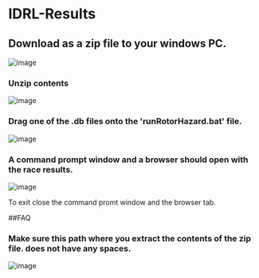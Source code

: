 # IDRL-Results
## Download as a zip file to your windows PC.
![image](https://user-images.githubusercontent.com/4302998/235425730-02dbcf1e-2b58-4480-8805-6c2fdcb437c8.png)

### Unzip contents 
![image](https://user-images.githubusercontent.com/4302998/235426847-d0d4fd4d-3990-4302-8795-b1ac3862be48.png)

### Drag one of the .db files onto the 'runRotorHazard.bat' file. 
![image](https://user-images.githubusercontent.com/4302998/235425946-8f5342b6-0622-4c41-96ca-4c1cf7ac164f.png)

### A command prompt window and a browser should open with the race results.
![image](https://user-images.githubusercontent.com/4302998/235426097-ce2ffca1-0d77-4bb1-b2e3-f3517941d422.png)

To exit close the command promt window and the browser tab.


##FAQ
### Make sure this path where you extract the contents of the zip file. does not have any spaces.
![image](https://user-images.githubusercontent.com/4302998/235427424-229a22e1-ad20-403e-b9b4-90abfa524b54.png)



